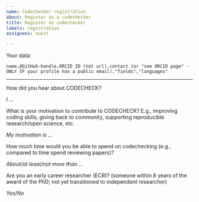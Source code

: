 ```yaml
---
name: Codechecker registration
about: Register as a codechecker
title: Register as codechecker
labels: registration
assignees: nuest

---
```


<!-- Thank you for becoming a codechecker! These HTML comments will not render in the issue, but you can delete them once you've read them if you prefer!

Here is some information on the data requested below:

- ORCID is needed for the checks anyway, and we hope this will have updated contact information in the future
- Contact is important if your ORCID does not have an email, e.g., institutional or personal website or ideally just an email that will work for a long time
- Fields/domains of expertise is a lower case list of stuff you have experience with, which may help us to increase the chance of you being familiar with a workflow/tool you shall check
- Programming language(s) and experience levels, e.g., "R (intermediate)", "nomic data analysis with MatLab", "spatial data analysis with Python (basic)"; don't worry about experience level too much, anyone should be able to check any workflow given proper documentation; we acknowledge that a CODECHECK can be conducted more efficiently if there is some familiarity with the used tools. -->

<!-- EXAMPLE:

```
Christina Codechecker,@christina_the_codechecker,0000-0001-0002-0003,see ORCID page,"neuroscience, models, HPC","R, Matlab"
```

-->

Your data:

```csv
name,@GitHub-handle,ORCID ID (not url),contact (or "see ORCID page" - ONLY IF your profile has a public email),"fields","languages"
```

<!-- Extra information, completely optional, but interesting for us to know. PLEASE DELETE IF YOU PREFER NOT TO ANSWER -->

------

How did you hear about CODECHECK?

_I ..._

What is your motivation to contribute to CODECHECK? E.g., improving coding skills, giving back to community, supporting reproducible research/open science, etc.

_My motivation is ..._

How much time would you be able to spend on codechecking (e.g., compared to time spend reviewing papers)?

_About/at least/not more than ..._

Are you an early career researcher (ECR)? (someone within 8 years of the award of the PhD; not yet transitioned to independent researcher)

_Yes/No_
